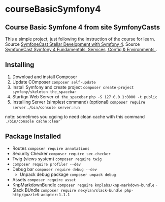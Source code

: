 courseBasicSymfony4
===================

Course Basic Symfone 4 from site SymfonyCasts
---------------------------------------------

This a simple project, just following the instruction of the course for learn.
Source [SymfoneCast Stellar Development with Symfony 4](https://symfonycasts.com/screencast/symfony).
Source [SymfoneCast Symfony 4 Fundamentals: Services, Config & Environments
](https://symfonycasts.com/screencast/symfony-fundamentals).

Installing
----------

1. Download and install Composer
2. Update COmposer
    `composer self-update`
3. Install Symfony and create project
    `composer create-project symfony/skeleton the_spacebar`
4. Startign Web Server
    `cd the_spacebar`
    `php -S 127.0.0.1:8000 -t public`
5. Installing Server (simplest command) (optional)
    `composer require server`
    `./bin/console server:run`

note: sometimes you cgoing to need clean cache with this command `./bin/console cache:clear`

Package Installed
-----------------
- Routes
    `composer require annotations`
- Security Checker
    `composer require sec-checker`
- Twig (views system)
    `composer require twig`
- 
    `composer require profiler --dev`
- Debug bar
    `composer require debug --dev`
    - Unpack debug package
        `composer unpack debug`
- Assets
    `composer require asset`
- KnpMarkdownBundle
    `composer require knplabs/knp-markdown-bundle`
-Slack BUndle
    `composer require nexylan/slack-bundle php-http/guzzle6-adapter:1.1.1`
